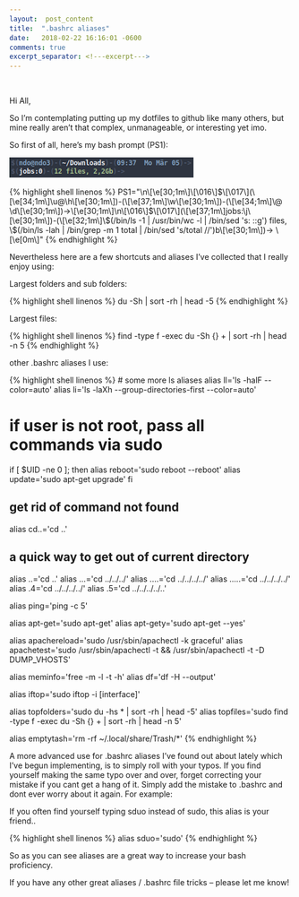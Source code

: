```yaml
---
layout:  post_content
title:  ".bashrc aliases"
date:   2018-02-22 16:16:01 -0600
comments: true
excerpt_separator: <!---excerpt--->
---
```


<br>

Hi All,

So I’m contemplating putting up my dotfiles to github like many others, but mine really aren’t that complex, unmanageable, or interesting yet imo.
<!---excerpt--->
So first of all, here’s my bash prompt (PS1):

![bashprompt](../assets/img/bashprompt1.png)

<div class="codeblok">{% highlight shell linenos %}
PS1="\n\[\e[30;1m\]\[\016\]$\[\017\](\[\e[34;1m\]\u@\h\[\e[30;1m\])-(\[\e[37;1m\]\w\[\e[30;1m\])-(\[\e[34;1m\]\@ \d\[\e[30;1m\])->\[\e[30;1m\]\n\[\016\]$\[\017\](\[\e[37;1m\]jobs:\j\[\e[30;1m\])-(\[\e[32;1m\]\$(/bin/ls -1 | /usr/bin/wc -l | /bin/sed 's: ::g') files, \$(/bin/ls -lah | /bin/grep -m 1 total | /bin/sed 's/total //')b\[\e[30;1m\])-> \[\e[0m\]"
{% endhighlight %}</div>

Nevertheless here are a few shortcuts and aliases I’ve collected that I really enjoy using:

Largest folders and sub folders:

<div class="codeblok">{% highlight shell linenos %}
du -Sh | sort -rh | head -5
{% endhighlight %}</div>

Largest files:

<div class="codeblok">{% highlight shell linenos %}
find -type f -exec du -Sh {} + | sort -rh | head -n 5
{% endhighlight %}</div>

other .bashrc aliases I use:

<div class="codeblok">{% highlight shell linenos %}
# some more ls aliases
alias ll='ls -halF --color=auto'
alias li='ls -laXh --group-directories-first --color=auto'

# if user is not root, pass all commands via sudo #
if [ $UID -ne 0 ]; then
alias reboot='sudo reboot --reboot'
alias update='sudo apt-get upgrade'
fi

## get rid of command not found ##
alias cd..='cd ..'

## a quick way to get out of current directory ##
alias ..='cd ..'
alias ...='cd ../../../'
alias ....='cd ../../../../'
alias .....='cd ../../../../'
alias .4='cd ../../../../'
alias .5='cd ../../../../..'

alias ping='ping -c 5'

alias apt-get='sudo apt-get'
alias apt-gety='sudo apt-get --yes'

alias apachereload='sudo /usr/sbin/apachectl -k graceful'
alias apachetest='sudo /usr/sbin/apachectl -t && /usr/sbin/apachectl -t -D DUMP_VHOSTS'

alias meminfo='free -m -l -t -h'
alias df='df -H --output'

alias iftop='sudo iftop -i [interface]'

alias topfolders='sudo du -hs * | sort -rh | head -5'
alias topfiles='sudo find -type f -exec du -Sh {} + | sort -rh | head -n 5'

alias emptytash='rm -rf ~/.local/share/Trash/*'
{% endhighlight %}</div>

A more advanced use for .bashrc aliases I’ve found out about lately which I’ve begun implementing, is to simply roll with your typos. If you find yourself making the same typo over and over, forget correcting your mistake if you cant get a hang of it. Simply add the mistake to .bashrc and dont ever worry about it again. For example:

If you often find yourself typing sduo instead of sudo, this alias is your friend..

<div class="codeblok">{% highlight shell linenos %}
alias sduo='sudo'
{% endhighlight %}</div>

So as you can see aliases are a great way to increase your bash proficiency.

If you have any other great aliases / .bashrc file tricks – please let me know!
